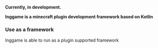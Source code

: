 **Currently, in development.**

**Inggame is a minecraft plugin development framework based on Kotlin**

### **Use as a framework**

Inggame is able to run as a plugin supported framework
